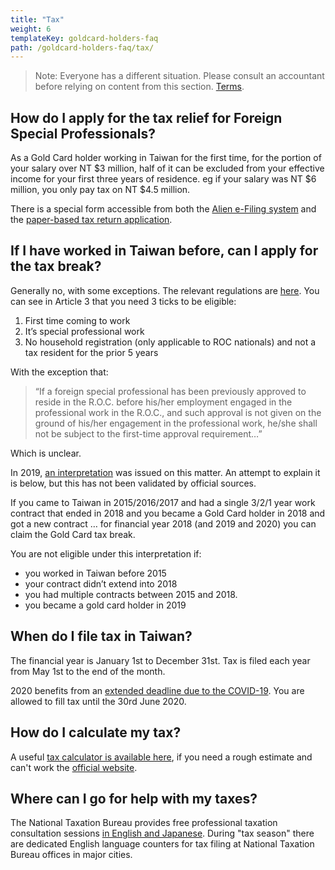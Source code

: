 ```yaml
---
title: "Tax"
weight: 6
templateKey: goldcard-holders-faq
path: /goldcard-holders-faq/tax/
---
```


<!--- (c) Tom Fifield, licensed under a
Creative Commons Attribution-NonCommercial-ShareAlike 4.0 International License. -->

> Note: Everyone has a different situation. Please consult an accountant before relying on content from this section. [Terms](/terms).

## How do I apply for the tax relief for Foreign Special Professionals?

As a Gold Card holder working in Taiwan for the first time, for the portion of your salary over
NT $3 million, half of it can be excluded from your effective income for your first three years
 of residence. eg if your salary was NT $6 million, you only pay tax on NT \$4.5 million.

There is a special form accessible from both the [Alien e-Filing system](https://tax.nat.gov.tw/alltax.html?id=9)
and the [paper-based tax return application](https://www.ntbt.gov.tw/multiplehtml/e4591ae68b83403eb8282d746614311f).

## If I have worked in Taiwan before, can I apply for the tax break?

Generally no, with some exceptions. The relevant regulations are [here](https://law.moj.gov.tw/eng/LawClass/LawAll.aspx?PCode=G0340150%204).
You can see in Article 3 that you need 3 ticks to be eligible:

1. First time coming to work
1. It’s special professional work
1. No household registration (only applicable to ROC nationals) and not a tax resident for the prior 5 years

With the exception that:

> “If a foreign special professional has been previously approved to reside in the R.O.C. before
> his/her employment engaged in the professional work in the R.O.C., and such approval is not given
> on the ground of his/her engagement in the professional work, he/she shall not be subject to the
> first-time approval requirement…”

Which is unclear.

In 2019, [an interpretation](https://foreigntalentact.ndc.gov.tw/en/News_Content.aspx?n=F0746484B877D582&s=AB4D1406453F1C22)
was issued on this matter. An attempt to explain it is below, but this
has not been validated by official sources.

If you came to Taiwan in 2015/2016/2017 and had a single 3/2/1 year work contract that ended in 2018
and you became a Gold Card holder in 2018 and got a new contract … for financial year 2018 (and 2019
and 2020) you can claim the Gold Card tax break.

You are not eligible under this interpretation if:

- you worked in Taiwan before 2015
- your contract didn’t extend into 2018
- you had multiple contracts between 2015 and 2018.
- you became a gold card holder in 2019

## When do I file tax in Taiwan?

The financial year is January 1st to December 31st. Tax is filed each year from May 1st to the end of the month.

2020 benefits from an [extended deadline due to the COVID-19](https://home.kpmg/us/en/home/insights/2020/04/tnf-taiwan-tax-return-tax-payment-deadlines-extended-covid-19.html). You are allowed to fill tax until the 30rd June 2020.

## How do I calculate my tax?

A useful [tax calculator is available here](https://docs.google.com/spreadsheets/d/1_UNRjnQXEdcUYLkw-Hqo1K22RE1QAjIFelvtp0nD0mY/edit#gid=1372091174), if you need a rough estimate and can't work the [official
website](https://www.etax.nat.gov.tw/etwmain/front/ETW158W13?site=en).

## Where can I go for help with my taxes?

The National Taxation Bureau provides free professional taxation consultation sessions [in English and Japanese](https://www.ntbt.gov.tw/English/multiplehtml/51c544ce868347fa85b4d63bcaee4559).
During "tax season" there are dedicated English language counters for tax filing at
National Taxation Bureau offices in major cities.
